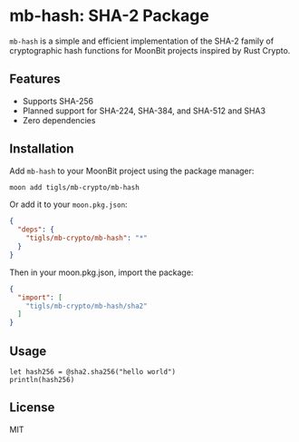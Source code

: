 # mb-hash: SHA-2 Package

`mb-hash` is a simple and efficient implementation of the SHA-2 family of cryptographic hash functions for MoonBit projects inspired by Rust Crypto.

## Features

- Supports SHA-256
- Planned support for SHA-224, SHA-384, and SHA-512 and SHA3
- Zero dependencies

## Installation

Add `mb-hash` to your MoonBit project using the package manager:

```bash
moon add tigls/mb-crypto/mb-hash
```

Or add it to your `moon.pkg.json`:

```json
{
  "deps": {
    "tigls/mb-crypto/mb-hash": "*"
  }
}
```

Then in your moon.pkg.json, import the package:

```json
{
  "import": [
    "tigls/mb-crypto/mb-hash/sha2"
  ]
}
```

## Usage

```moonbit
let hash256 = @sha2.sha256("hello world")
println(hash256)
```

## License

MIT
